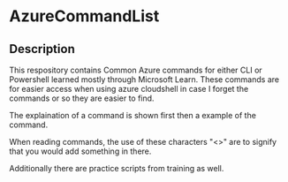 # AzureCommandList
## Description
This respository contains Common Azure commands for either CLI or Powershell learned mostly through Microsoft Learn. These commands are for easier access when using azure cloudshell in case I forget the commands or so they are easier to find.

The explaination of a command is shown first then a example of the command.

When reading commands, the use of these characters "<>" are to signify that you would add something in there.

Additionally there are practice scripts from training as well.

